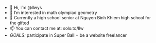 - 👋 Hi, I’m @llwys
- 👀 I’m interested in math olympiad geometry
- 🌱 Currently a high school senior at Nguyen Binh Khiem high school for the gifted
- 📫 You can contact me at: solo.to/llw
- _GOALS:_ participate in Super Ball + be a website freelancer
